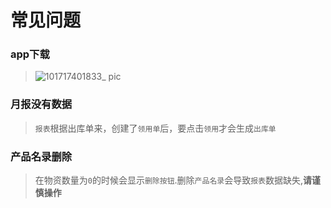 

# 常见问题

### app下载

> ![101717401833_ pic](https://github.com/zhenyitech/baps/assets/6236022/a09a5480-06ed-4f11-8391-85d114d8197e)


### 月报没有数据

> `报表`根据出库单来，创建了`领用单`后，要点击`领用`才会生成`出库单`


### 产品名录删除

> 在物资数量为`0`的时候会显示`删除按钮`.删除`产品名录`会导致`报表`数据缺失,**请谨慎操作**
